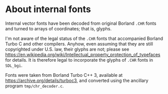 <!---

  Convert this file with:

  pandoc -V urlcolor=blue fonts.md -o fonts.pdf

--->
# About internal fonts

Internal vector fonts have been decoded from original Borland `.CHR`
fonts and turned to arrays of coordinates; that is, glyphs.

I'm not aware of the legal status of the `.CHR` fonts that accompanied
Borland Turbo C and other compilers. Anyhow, even assuming that they
are still copyrighted under U.S. law, their glyphs are not; please see
<https://en.wikipedia.org/wiki/Intellectual_property_protection_of_typefaces>
for details. It is therefore legal to incorporate the glyphs of `.CHR`
fonts in `SDL_bgi`.

Fonts were taken from Borland Turbo C++ 3, available at
<https://archive.org/details/turboc3>, and converted using the
ancillary program `tmp/chr_decoder.c`.
